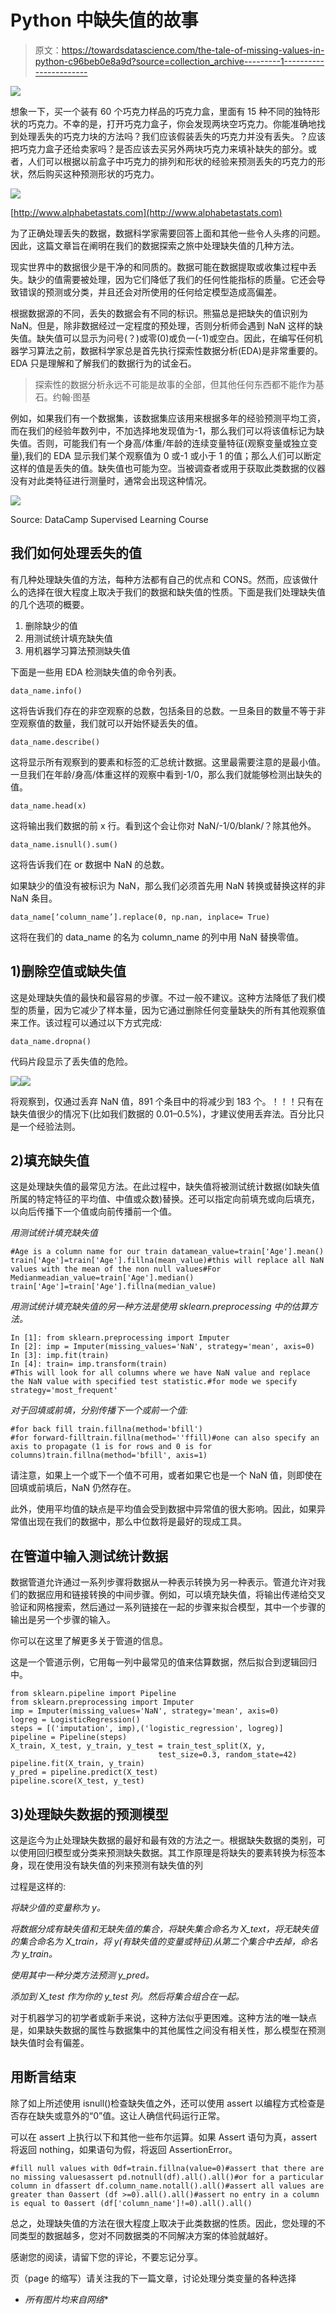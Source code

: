 # Python 中缺失值的故事

> 原文：<https://towardsdatascience.com/the-tale-of-missing-values-in-python-c96beb0e8a9d?source=collection_archive---------1----------------------->

![](img/510e68c7bbf4ee2a60dcbfe2bccf7679.png)

想象一下，买一个装有 60 个巧克力样品的巧克力盒，里面有 15 种不同的独特形状的巧克力。不幸的是，打开巧克力盒子，你会发现两块空巧克力。你能准确地找到处理丢失的巧克力块的方法吗？我们应该假装丢失的巧克力并没有丢失。？应该把巧克力盒子还给卖家吗？是否应该去买另外两块巧克力来填补缺失的部分。或者，人们可以根据以前盒子中巧克力的排列和形状的经验来预测丢失的巧克力的形状，然后购买这种预测形状的巧克力。

![](img/03ff1bdeded0a4f2d37bb10b1eed8596.png)

[http://www.alphabetastats.com](http://www.alphabetastats.com)

为了正确处理丢失的数据，数据科学家需要回答上面和其他一些令人头疼的问题。因此，这篇文章旨在阐明在我们的数据探索之旅中处理缺失值的几种方法。

现实世界中的数据很少是干净的和同质的。数据可能在数据提取或收集过程中丢失。缺少的值需要被处理，因为它们降低了我们的任何性能指标的质量。它还会导致错误的预测或分类，并且还会对所使用的任何给定模型造成高偏差。

根据数据源的不同，丢失的数据会有不同的标识。熊猫总是把缺失的值识别为 NaN。但是，除非数据经过一定程度的预处理，否则分析师会遇到 NaN 这样的缺失值。缺失值可以显示为问号(？)或零(0)或负一(-1)或空白。因此，在编写任何机器学习算法之前，数据科学家总是首先执行探索性数据分析(EDA)是非常重要的。EDA 只是理解和了解我们的数据行为的试金石。

> 探索性的数据分析永远不可能是故事的全部，但其他任何东西都不能作为基石。约翰·图基

例如，如果我们有一个数据集，该数据集应该用来根据多年的经验预测平均工资，而在我们的经验年数列中，不加选择地发现值为-1，那么我们可以将该值标记为缺失值。否则，可能我们有一个身高/体重/年龄的连续变量特征(观察变量或独立变量),我们的 EDA 显示我们某个观察值为 0 或-1 或小于 1 的值；那么人们可以断定这样的值是丢失的值。缺失值也可能为空。当被调查者或用于获取此类数据的仪器没有对此类特征进行测量时，通常会出现这种情况。

![](img/a2660a3ef1efc15b4cfd2c136627730e.png)

Source: DataCamp Supervised Learning Course

## **我们如何处理丢失的值**

有几种处理缺失值的方法，每种方法都有自己的优点和 CONS。然而，应该做什么的选择在很大程度上取决于我们的数据和缺失值的性质。下面是我们处理缺失值的几个选项的概要。

1.  删除缺少的值
2.  用测试统计填充缺失值
3.  用机器学习算法预测缺失值

下面是一些用 EDA 检测缺失值的命令列表。

```
data_name.info() 
```

这将告诉我们存在的非空观察的总数，包括条目的总数。一旦条目的数量不等于非空观察值的数量，我们就可以开始怀疑丢失的值。

```
data_name.describe()
```

这将显示所有观察到的要素和标签的汇总统计数据。这里最需要注意的是最小值。一旦我们在年龄/身高/体重这样的观察中看到-1/0，那么我们就能够检测出缺失的值。

```
data_name.head(x)
```

这将输出我们数据的前 x 行。看到这个会让你对 NaN/-1/0/blank/？除其他外。

```
data_name.isnull().sum()
```

这将告诉我们在 or 数据中 NaN 的总数。

如果缺少的值没有被标识为 NaN，那么我们必须首先用 NaN 转换或替换这样的非 NaN 条目。

```
data_name[‘column_name’].replace(0, np.nan, inplace= True)
```

这将在我们的 data_name 的名为 column_name 的列中用 NaN 替换零值。

## **1)删除空值或缺失值**

这是处理缺失值的最快和最容易的步骤。不过一般不建议。这种方法降低了我们模型的质量，因为它减少了样本量，因为它通过删除任何变量缺失的所有其他观察值来工作。该过程可以通过以下方式完成:

```
data_name.dropna()
```

代码片段显示了丢失值的危险。

![](img/3e71f5c535754250955b578cd57f0a00.png)![](img/ea32863dda2db3c94e3380fee91f4dc1.png)

将观察到，仅通过丢弃 NaN 值，891 个条目中的将减少到 183 个。！！！只有在缺失值很少的情况下(比如我们数据的 0.01–0.5%)，才建议使用丢弃法。百分比只是一个经验法则。

## **2)填充缺失值**

这是处理缺失值的最常见方法。在此过程中，缺失值将被测试统计数据(如缺失值所属的特定特征的平均值、中值或众数)替换。还可以指定向前填充或向后填充，以向后传播下一个值或向前传播前一个值。

*用测试统计填充缺失值*

```
#Age is a column name for our train datamean_value=train['Age'].mean()
train['Age']=train['Age'].fillna(mean_value)#this will replace all NaN values with the mean of the non null values#For Medianmeadian_value=train['Age'].median()
train['Age']=train['Age'].fillna(median_value)
```

*用测试统计填充缺失值的另一种方法是使用 sklearn.preprocessing 中的估算方法。*

```
In [1]: from sklearn.preprocessing import Imputer
In [2]: imp = Imputer(missing_values='NaN', strategy='mean', axis=0)
In [3]: imp.fit(train)
In [4]: train= imp.transform(train)
#This will look for all columns where we have NaN value and replace the NaN value with specified test statistic.#for mode we specify strategy='most_frequent'
```

*对于回填或前填，分别传播下一个或前一个值:*

```
#for back fill train.fillna(method='bfill')
#for forward-filltrain.fillna(method=''ffill)#one can also specify an axis to propagate (1 is for rows and 0 is for columns)train.fillna(method='bfill', axis=1) 
```

请注意，如果上一个或下一个值不可用，或者如果它也是一个 NaN 值，则即使在回填或前填后，NaN 仍然存在。

此外，使用平均值的缺点是平均值会受到数据中异常值的很大影响。因此，如果异常值出现在我们的数据中，那么中位数将是最好的现成工具。

## 在管道中输入测试统计数据

数据管道允许通过一系列步骤将数据从一种表示转换为另一种表示。管道允许对我们的数据应用和链接转换的中间步骤。例如，可以填充缺失值，将输出传递给交叉验证和网格搜索，然后通过一系列链接在一起的步骤来拟合模型，其中一个步骤的输出是另一个步骤的输入。

你可以在这里了解更多关于管道的信息。

这是一个管道示例，它用每一列中最常见的值来估算数据，然后拟合到逻辑回归中。

```
from sklearn.pipeline import Pipeline
from sklearn.preprocessing import Imputer
imp = Imputer(missing_values='NaN', strategy='mean', axis=0)
logreg = LogisticRegression()
steps = [('imputation', imp),('logistic_regression', logreg)]
pipeline = Pipeline(steps)
X_train, X_test, y_train, y_test = train_test_split(X, y,
                                 test_size=0.3, random_state=42)
pipeline.fit(X_train, y_train)
y_pred = pipeline.predict(X_test)
pipeline.score(X_test, y_test)
```

## 3)处理缺失数据的预测模型

这是迄今为止处理缺失数据的最好和最有效的方法之一。根据缺失数据的类别，可以使用回归模型或分类来预测缺失数据。其工作原理是将缺失的要素转换为标签本身，现在使用没有缺失值的列来预测有缺失值的列

过程是这样的:

*将缺少值的变量称为 y。*

*将数据分成有缺失值和无缺失值的集合，将缺失集合命名为 X_text，将无缺失值的集合命名为 X_train，将 y(有缺失值的变量或特征)从第二个集合中去掉，命名为 y_train。*

*使用其中一种分类方法预测 y_pred。*

*添加到 X_test 作为你的 y_test 列。然后将集合组合在一起。*

对于机器学习的初学者或新手来说，这种方法似乎更困难。这种方法的唯一缺点是，如果缺失数据的属性与数据集中的其他属性之间没有相关性，那么模型在预测缺失值时会有偏差。

## 用断言结束

除了如上所述使用 isnull()检查缺失值之外，还可以使用 assert 以编程方式检查是否存在缺失或意外的“0”值。这让人确信代码运行正常。

可以在 assert 上执行以下和其他一些布尔运算。如果 Assert 语句为真，assert 将返回 nothing，如果语句为假，将返回 AssertionError。

```
#fill null values with 0df=train.fillna(value=0)#assert that there are no missing valuesassert pd.notnull(df).all().all()#or for a particular column in dfassert df.column_name.notall().all()#assert all values are greater than 0assert (df >=0).all().all()#assert no entry in a column is equal to 0assert (df['column_name']!=0).all().all()
```

总之，处理缺失值的方法在很大程度上取决于此类数据的性质。因此，您处理的不同类型的数据越多，您对不同数据类的不同解决方案的体验就越好。

感谢您的阅读，请留下您的评论，不要忘记分享。

页（page 的缩写）请关注我的下一篇文章，讨论处理分类变量的各种选择

*   *所有图片均来自网络**